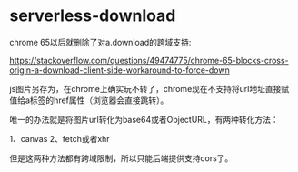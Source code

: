 # serverless-download

chrome 65以后就删除了对a.download的跨域支持:

https://stackoverflow.com/questions/49474775/chrome-65-blocks-cross-origin-a-download-client-side-workaround-to-force-down

js图片另存为，在chrome上确实玩不转了，chrome现在不支持将url地址直接赋值给a标签的href属性（浏览器会直接跳转）。

唯一的办法就是将图片url转化为base64或者ObjectURL，有两种转化方法：

1、canvas
2、fetch或者xhr

但是这两种方法都有跨域限制，所以只能后端提供支持cors了。
